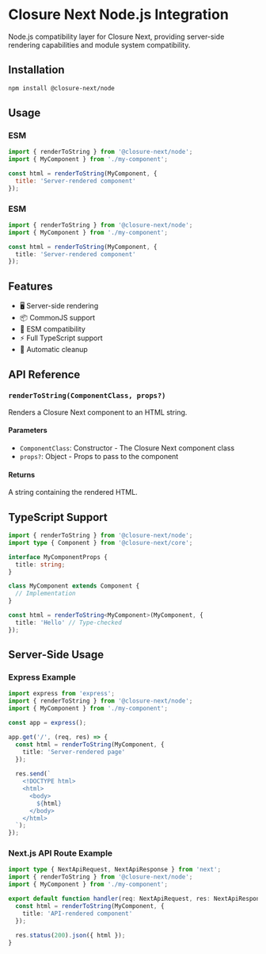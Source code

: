 # Closure Next Node.js Integration

Node.js compatibility layer for Closure Next, providing server-side rendering capabilities and module system compatibility.

## Installation

```bash
npm install @closure-next/node
```

## Usage

### ESM

```javascript
import { renderToString } from '@closure-next/node';
import { MyComponent } from './my-component';

const html = renderToString(MyComponent, {
  title: 'Server-rendered component'
});
```

### ESM

```typescript
import { renderToString } from '@closure-next/node';
import { MyComponent } from './my-component';

const html = renderToString(MyComponent, {
  title: 'Server-rendered component'
});
```

## Features

- 🖥️ Server-side rendering
- 📦 CommonJS support
- 🔄 ESM compatibility
- ⚡️ Full TypeScript support
- 🧹 Automatic cleanup

## API Reference

### `renderToString(ComponentClass, props?)`

Renders a Closure Next component to an HTML string.

#### Parameters

- `ComponentClass`: Constructor - The Closure Next component class
- `props?`: Object - Props to pass to the component

#### Returns

A string containing the rendered HTML.

## TypeScript Support

```typescript
import { renderToString } from '@closure-next/node';
import type { Component } from '@closure-next/core';

interface MyComponentProps {
  title: string;
}

class MyComponent extends Component {
  // Implementation
}

const html = renderToString<MyComponent>(MyComponent, {
  title: 'Hello' // Type-checked
});
```

## Server-Side Usage

### Express Example

```typescript
import express from 'express';
import { renderToString } from '@closure-next/node';
import { MyComponent } from './my-component';

const app = express();

app.get('/', (req, res) => {
  const html = renderToString(MyComponent, {
    title: 'Server-rendered page'
  });
  
  res.send(`
    <!DOCTYPE html>
    <html>
      <body>
        ${html}
      </body>
    </html>
  `);
});
```

### Next.js API Route Example

```typescript
import type { NextApiRequest, NextApiResponse } from 'next';
import { renderToString } from '@closure-next/node';
import { MyComponent } from './my-component';

export default function handler(req: NextApiRequest, res: NextApiResponse) {
  const html = renderToString(MyComponent, {
    title: 'API-rendered component'
  });
  
  res.status(200).json({ html });
}
```
